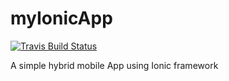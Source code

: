 # myIonicApp

[![Travis Build Status](https://travis-ci.org/Nicow1991/myIonicApp.svg?branch=master)](https://travis-ci.org/Nicow1991/myIonicApp)

A simple hybrid mobile App using Ionic framework
